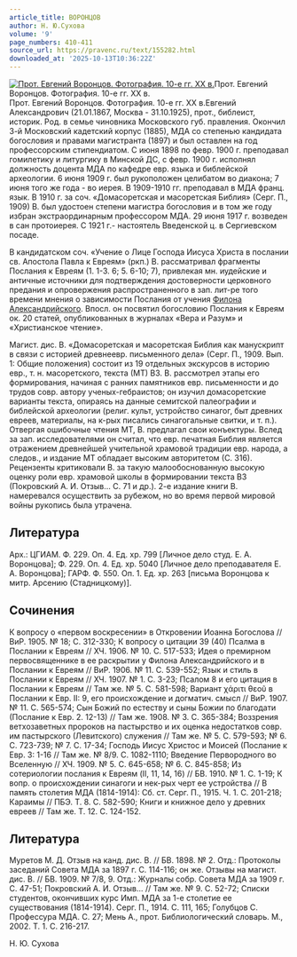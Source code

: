 ```yaml
---
article_title: ВОРОНЦОВ
author: Н. Ю.Сухова
volume: '9'
page_numbers: 410-411
source_url: https://pravenc.ru/text/155282.html
downloaded_at: '2025-10-13T10:36:22Z'
---
```


[![Прот. Евгений Воронцов. Фотография. 10-е гг. ХХ в.](https://pravenc.ru/data/131/462/1234/i200.jpg "Кликните для увеличения картинки")](https://pravenc.ru/data/131/462/1234/i400.jpg)Прот. Евгений Воронцов. Фотография. 10-е гг. ХХ в.  
Прот. Евгений Воронцов. Фотография. 10-е гг. ХХ в.Евгений Александрович (21.01.1867, Москва - 31.10.1925), прот., библеист, историк. Род. в семье чиновника Московского губ. правления. Окончил 3-й Московский кадетский корпус (1885), МДА со степенью кандидата богословия и правами магистранта (1897) и был оставлен на год профессорским стипендиатом. С июня 1898 по февр. 1900 г. преподавал гомилетику и литургику в Минской ДС, с февр. 1900 г. исполнял должность доцента МДА по кафедре евр. языка и библейской археологии. 6 июня 1909 г. был рукоположен целибатом во диакона; 7 июня того же года - во иерея. В 1909-1910 гг. преподавал в МДА франц. язык. В 1910 г. за соч. «Домасоретская и масоретская Библия» (Серг. П., 1909) В. был удостоен степени магистра богословия и в том же году избран экстраординарным профессором МДА. 29 июня 1917 г. возведен в сан протоиерея. С 1921 г.- настоятель Введенской ц. в Сергиевском посаде.

В кандидатском соч. «Учение о Лице Господа Иисуса Христа в послании св. Апостола Павла к Евреям» (ркп.) В. рассматривал фрагменты Послания к Евреям (1. 1-3. 6; 5. 6-10; 7), привлекая мн. иудейские и античные источники для подтверждения достоверности церковного предания и опровержения распространенного в зап. лит-ре того времени мнения о зависимости Послания от учения [Филона Александрийского](<https://pravenc.ru/text/Филона Александрийского.html>). Впосл. он посвятил богословию Послания к Евреям ок. 20 статей, опубликованных в журналах «Вера и Разум» и «Христианское чтение».

Магист. дис. В. «Домасоретская и масоретская Библия как манускрипт в связи с историей древнеевр. письменного дела» (Серг. П., 1909. Вып. 1: Общие положения) состоит из 19 отдельных экскурсов в историю евр., т. н. масоретского, текста (МТ) ВЗ. В. рассмотрел этапы его формирования, начиная с ранних памятников евр. письменности и до трудов совр. автору ученых-гебраистов; он изучил домасоретские варианты текста, опираясь на данные семитской палеографии и библейской археологии (религ. культ, устройство синагог, быт древних евреев, материалы, на к-рых писались синагогальные свитки, и т. п.). Отвергая ошибочные чтения МТ, В. предлагал свои конъектуры. Вслед за зап. исследователями он считал, что евр. печатная Библия является отражением древнейшей учительной храмовой традиции евр. народа, а следов., и издание МТ обладает высоким авторитетом (С. 316). Рецензенты критиковали В. за такую малообоснованную высокую оценку роли евр. храмовой школы в формировании текста ВЗ (Покровский А. И. Отзыв… С. 71 и др.). 2-е издание книги В. намеревался осуществить за рубежом, но во время первой мировой войны рукопись была утрачена.

## Литература

Арх.: ЦГИАМ. Ф. 229. Оп. 4. Ед. хр. 799 [Личное дело студ. Е. А. Воронцова]; Ф. 229. Оп. 4. Ед. хр. 5040 [Личное дело преподавателя Е. А. Воронцова]; ГАРФ. Ф. 550. Оп. 1. Ед. хр. 263 [письма Воронцова к митр. Арсению (Стадницкому)].

## Сочинения

К вопросу о «первом воскресении» в Откровении Иоанна Богослова // ВиР. 1905. № 18; C. 312-330; К вопросу о цитации 39 (40) Псалма в Послании к Евреям // ХЧ. 1906. № 10. С. 517-533; Идея о премирном первосвященнике в ее раскрытии у Филона Александрийского и в Послании к Евреям // ВиР. 1906. № 11. С. 539-552; Язык и стиль в Послании к Евреям // ХЧ. 1907. № 1. С. 3-23; Псалом 8 и его цитация в Послании к Евреям // Там же. № 5. С. 581-598; Вариант χάριτι θεοῦ в Послании к Евр. II: 9, его происхождение и догматич. смысл // ВиР. 1907. № 11. С. 565-574; Сын Божий по естеству и сыны Божии по благодати (Послание к Евр. 2. 12-13) // Там же. 1908. № 3. С. 365-384; Воззрения ветхозаветных пророков на пастырство и их оценка недостатков совр. им пастырского (Левитского) служения // Там же. № 5. С. 579-593; № 6. С. 723-739; № 7. С. 17-34; Господь Иисус Христос и Моисей (Послание к Евр. 3: 1-16 // Там же. № 8/9. С. 1082-1110; Введение Первородного во Вселенную // ХЧ. 1909. № 5. С. 645-658; № 6. С. 845-858; Из сотериологии послания к Евреям (II, 11, 14, 16) // БВ. 1910. № 1. С. 1-19; К вопр. о происхождении синагоги и нек-рых черт ее устройства // В память столетия МДА (1814-1914): Сб. ст. Серг. П., 1915. Ч. 1. С. 201-218; Караимы // ПБЭ. Т. 8. С. 582-590; Книги и книжное дело у древних евреев // Там же. Т. 12. С. 124-152.

## Литература

Муретов М. Д. Отзыв на канд. дис. В. // БВ. 1898. № 2. Отд.: Протоколы заседаний Совета МДА за 1897 г. С. 114-116; он же. Отзывы на магист. дис. В. // БВ. 1909. № 7/8, 9. Отд.: Журналы собр. Совета МДА за 1909 г. С. 47-51; Покровский А. И. Отзыв... // Там же. № 9. С. 52-72; Списки студентов, окончивших курс Имп. МДА за 1-е столетие ее существования (1814-1914). Серг. П., 1914. С. 111, 165; Голубцов С. Профессура МДА. С. 27; Мень А., прот. Библиологический словарь. М., 2002. Т. 1. С. 216-217.

Н. Ю.  Сухова
